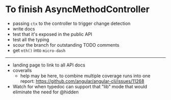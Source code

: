 # To finish AsyncMethodController

- passing `ctx` to the controller to trigger change detection
- write docs
- test that it's exposed in the public API
- test all the typing
- scour the branch for outstanding TODO comments
- get `nth()` into `micro-dash`

---

- landing page to link to all API docs
- coveralls
  - help may be here, to combine multiple coverage runs into one report: https://github.com/angular/angular-cli/issues/11268
- Watch for when typedoc can support that "lib" mode that would eliminate the need for @hidden
